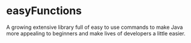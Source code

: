 # easyFunctions
A growing extensive library full of easy to use commands to make Java more appealing to beginners and make lives of developers a little easier.

